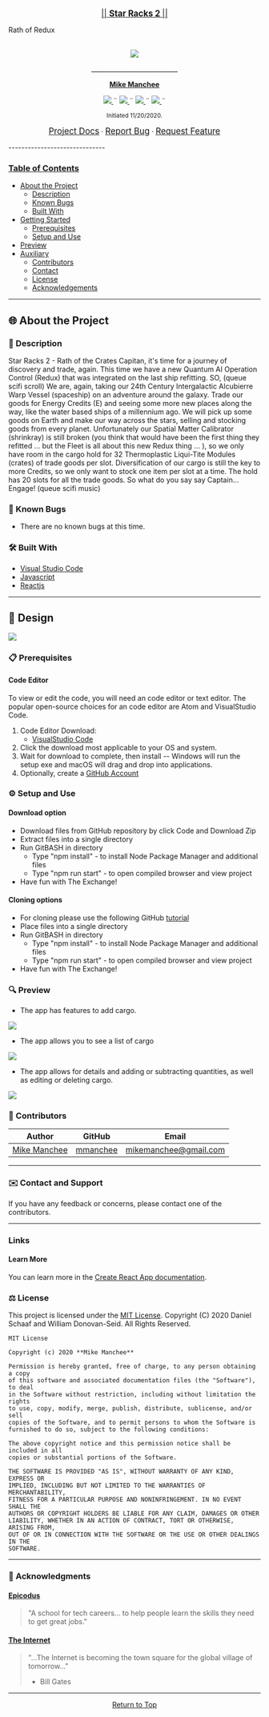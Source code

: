<br>
<p align="center">
  <u><big>|| <b>Star Racks 2  </b> ||</big></u>
  <p>Rath of Redux</p>
</p>
<p align="center">
    <!-- Project Avatar/Logo -->
    <br>
     <a href="https://github.com/mmanchee/StarRacks2">
        <img src="./src/img/StarRacks2Logo.png">
    </a>
    <p align="center">
      ___________________________
    </p>
    <!-- GitHub Link -->
    <p align="center">
        <a href="https://github.com/mmanchee">
            <strong>Mike Manchee</strong>
        </a>
    </p>
    <!-- Project Shields -->
    <p align="center">
        <a href="https://github.com/mmanchee/StarRacks2/graphs/contributors">
            <img src="https://img.shields.io/github/contributors/mmanchee/StarRacks2.svg?style=plastic">
        </a>
        ¨
        <a href="https://github.com/mmanchee/StarRacks2/stargazers">
            <img src="https://img.shields.io/github/stars/mmanchee/StarRacks2.svg?color=yellow&style=plastic">
        </a>
        ¨
        <a href="https://github.com/mmanchee/StarRacks2/issues">
            <img src="https://img.shields.io/github/issues/mmanchee/StarRacks2?style=plastic">
        </a>
        ¨
        <a href="https://github.com/mmanchee/StarRacks2/blob/master/LICENSE.txt">
            <img src="https://img.shields.io/github/license/mmanchee/StarRacks2?color=orange&style=plastic">
        </a>
        ¨
    </p>
</p>
<p align="center">
  <small>Initiated 11/20/2020.</small>
</p>

<!-- Project Links -->
<p align="center">
    <a href="https://github.com/mmanchee/StarRacks2"><big>Project Docs</big></a> ·
    <a href="https://github.com/mmanchee/StarRacks2/issues"><big>Report Bug</big></a> ·
    <a href="https://github.com/mmanchee/StarRacks2/issues"><big>Request Feature</big></a>
</p>
------------------------------

### <u>Table of Contents</u>
* <a href="#🌐-about-the-project">About the Project</a>
    * <a href="#📖-description">Description</a>
    * <a href="#🦠-known-bugs">Known Bugs</a>
    * <a href="#🛠-built-with">Built With</a>
* <a href="#🏁-getting-started">Getting Started</a>
    * <a href="#📋-prerequisites">Prerequisites</a>
    * <a href="#⚙️-setup-and-use">Setup and Use</a>
* <a href="#🔍-preview">Preview</a>
* <a href="#🤝-contributors">Auxiliary</a>
    * <a href="#🤝-contributors">Contributors</a>
    * <a href="#✉️-contact-and-support">Contact</a>
    * <a href="#⚖️-license">License</a>
    * <a href="#🌟-acknowledgements">Acknowledgements</a>
    
------------------------------
## 🌐 About the Project

### 📖 Description
Star Racks 2 - Rath of the Crates
Capitan, it's time for a journey of discovery and trade, again. This time we have a new Quantum AI Operation Control (Redux) that was integrated on the last ship refitting. SO, (queue scifi scroll) We are, again, taking our 24th Century Intergalactic Alcubierre Warp Vessel (spaceship) on an adventure around the galaxy. Trade our goods for Energy Credits (E) and seeing some more new places along the way, like the water based ships of a millennium ago. We will pick up some goods on Earth and make our way across the stars, selling and stocking goods from every planet. Unfortunately our Spatial Matter Calibrator (shrinkray) is still broken (you think that would have been the first thing they refitted ... but the Fleet is all about this new Redux thing ... ), so we only have room in the cargo hold for 32 Thermoplastic Liqui-Tite Modules (crates) of trade goods per slot. Diversification of our cargo is still the key to more Credits, so we only want to stock one item per slot at a time. The hold has 20 slots for all the trade goods. So what do you say say Captain... Engage! (queue scifi music)

<!-- Brainstorm
refactor with redux and tests

 -->
### 🦠 Known Bugs

* There are no known bugs at this time.
### 🛠 Built With
* [Visual Studio Code](https://code.visualstudio.com/)
* [Javascript](https://developer.mozilla.org/en-US/docs/Web/JavaScript)
* [Reactjs](https://reactjs.org/)
<!-- ### 🔍 Preview -->

------------------------------

## 🏁 Design

<a href="https://github.com/mmanchee/StarRacks2">
    <img src="./src/img/StarRacks2Dia.png">
</a>

### 📋 Prerequisites

 #### Code Editor

  To view or edit the code, you will need an code editor or text editor. The popular open-source choices for an code editor are Atom and VisualStudio Code.

  1) Code Editor Download:
     * [VisualStudio Code](https://www.npmjs.com/)
  2) Click the download most applicable to your OS and system.
  3) Wait for download to complete, then install -- Windows will run the setup exe and macOS will drag and drop into applications.
  4) Optionally, create a [GitHub Account](https://github.com)

### ⚙️ Setup and Use

  #### Download option
  * Download files from GitHub repository by click Code and Download Zip
  * Extract files into a single directory 
  * Run GitBASH in directory
    * Type "npm install" - to install Node Package Manager and additional files
    * Type "npm run start" - to open compiled browser and view project
  * Have fun with The Exchange!

  #### Cloning options
  * For cloning please use the following GitHub [tutorial](https://docs.github.com/en/enterprise/2.16/user/github/creating-cloning-and-archiving-repositories/cloning-a-repository)
  * Place files into a single directory 
  * Run GitBASH in directory
    * Type "npm install" - to install Node Package Manager and additional files
    * Type "npm run start" - to open compiled browser and view project
  * Have fun with The Exchange!

### 🔍 Preview

* The app has features to add cargo.
<img src="./src/img/CargoForm.png">

* The app allows you to see a list of cargo
<img src="./src/img/CargoList.png">

* The app allows for details and adding or subtracting quantities, as well as editing or deleting cargo.
<img src="./src/img/CargoDetail.png">

### 🤝 Contributors

| Author | GitHub | Email |
|--------|:------:|:-----:|
| [Mike Manchee](https://www.linkedin.com/in/mikemanchee/) | [mmanchee](https://github.com/mmanchee) |  [mikemanchee@gmail.com](mailto:mikemanchee@gmail.com) |

------------------------------

### ✉️ Contact and Support

If you have any feedback or concerns, please contact one of the contributors.

------------------------------

### Links

  #### Learn More

  You can learn more in the [Create React App documentation](https://facebook.github.io/create-react-app/docs/getting-started).

### ⚖️ License

This project is licensed under the [MIT License](https://opensource.org/licenses/MIT). Copyright (C) 2020 Daniel Schaaf and William Donovan-Seid. All Rights Reserved.
```
MIT License

Copyright (c) 2020 **Mike Manchee**

Permission is hereby granted, free of charge, to any person obtaining a copy
of this software and associated documentation files (the "Software"), to deal
in the Software without restriction, including without limitation the rights
to use, copy, modify, merge, publish, distribute, sublicense, and/or sell
copies of the Software, and to permit persons to whom the Software is
furnished to do so, subject to the following conditions:

The above copyright notice and this permission notice shall be included in all
copies or substantial portions of the Software.

THE SOFTWARE IS PROVIDED "AS IS", WITHOUT WARRANTY OF ANY KIND, EXPRESS OR
IMPLIED, INCLUDING BUT NOT LIMITED TO THE WARRANTIES OF MERCHANTABILITY,
FITNESS FOR A PARTICULAR PURPOSE AND NONINFRINGEMENT. IN NO EVENT SHALL THE
AUTHORS OR COPYRIGHT HOLDERS BE LIABLE FOR ANY CLAIM, DAMAGES OR OTHER
LIABILITY, WHETHER IN AN ACTION OF CONTRACT, TORT OR OTHERWISE, ARISING FROM,
OUT OF OR IN CONNECTION WITH THE SOFTWARE OR THE USE OR OTHER DEALINGS IN THE
SOFTWARE.
```

------------------------------

### 🌟 Acknowledgments

#### [Epicodus](https://www.epicodus.com/)
>"A school for tech careers... to help people learn the skills they need to get great jobs."

#### [The Internet](https://lh3.googleusercontent.com/proxy/6QlFHq-RHi9-Jd7pjdpwFdWMTYy5y26LesKZG-TO7rD3ZCh2BESLUzktpd27TAXSiGd19f8B3AxMn5Nbos1g6QCHAQOTrvVsAVnqS7RKSCQLV6s)
> "...The Internet is becoming the town square for the global village of tomorrow..."
> - Bill Gates

------------------------------

<center><a href="#">Return to Top</a></center>